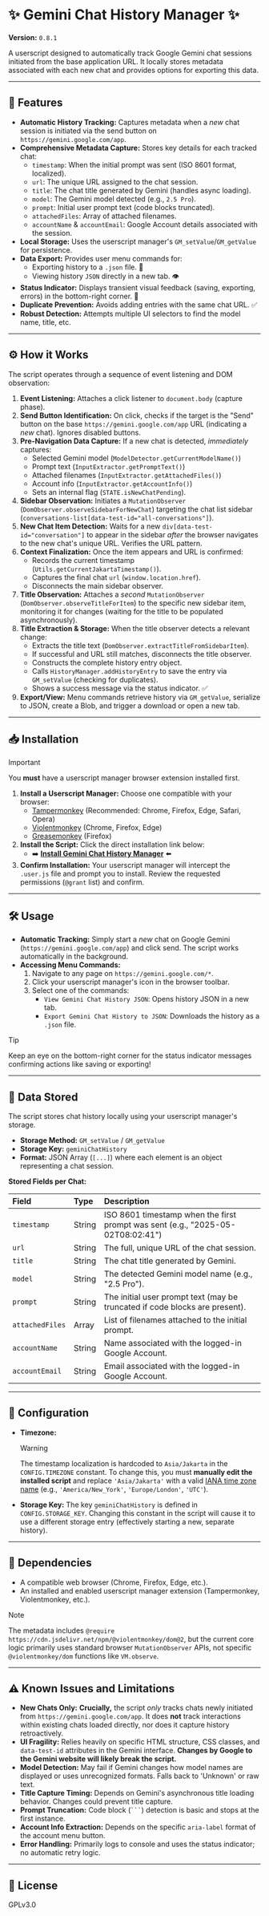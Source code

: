 # ✨ Gemini Chat History Manager ✨

**Version:** `0.8.1`

A userscript designed to automatically track Google Gemini chat sessions initiated from the base application URL. It locally stores metadata associated with each new chat and provides options for exporting this data.

---

## 🚀 Features

* **Automatic History Tracking:** Captures metadata when a *new* chat session is initiated via the send button on `https://gemini.google.com/app`.
* **Comprehensive Metadata Capture:** Stores key details for each tracked chat:
    * `timestamp`: When the initial prompt was sent (ISO 8601 format, localized).
    * `url`: The unique URL assigned to the chat session.
    * `title`: The chat title generated by Gemini (handles async loading).
    * `model`: The Gemini model detected (e.g., `2.5 Pro`).
    * `prompt`: Initial user prompt text (code blocks truncated).
    * `attachedFiles`: Array of attached filenames.
    * `accountName` & `accountEmail`: Google Account details associated with the session.
* **Local Storage:** Uses the userscript manager's `GM_setValue`/`GM_getValue` for persistence.
* **Data Export:** Provides user menu commands for:
    * Exporting history to a `.json` file. 📄
    * Viewing history `JSON` directly in a new tab. 👁️
* **Status Indicator:** Displays transient visual feedback (saving, exporting, errors) in the bottom-right corner. 💬
* **Duplicate Prevention:** Avoids adding entries with the same chat URL. ✅
* **Robust Detection:** Attempts multiple UI selectors to find the model name, title, etc.

---

## ⚙️ How it Works

The script operates through a sequence of event listening and DOM observation:

1.  **Event Listening:** Attaches a click listener to `document.body` (capture phase).
2.  **Send Button Identification:** On click, checks if the target is the "Send" button on the base `https://gemini.google.com/app` URL (indicating a *new* chat). Ignores disabled buttons.
3.  **Pre-Navigation Data Capture:** If a new chat is detected, *immediately* captures:
    * Selected Gemini model (`ModelDetector.getCurrentModelName()`)
    * Prompt text (`InputExtractor.getPromptText()`)
    * Attached filenames (`InputExtractor.getAttachedFiles()`)
    * Account info (`InputExtractor.getAccountInfo()`)
    * Sets an internal flag (`STATE.isNewChatPending`).
4.  **Sidebar Observation:** Initiates a `MutationObserver` (`DomObserver.observeSidebarForNewChat`) targeting the chat list sidebar (`conversations-list[data-test-id="all-conversations"]`).
5.  **New Chat Item Detection:** Waits for a new `div[data-test-id="conversation"]` to appear in the sidebar *after* the browser navigates to the new chat's unique URL. Verifies the URL pattern.
6.  **Context Finalization:** Once the item appears and URL is confirmed:
    * Records the current timestamp (`Utils.getCurrentJakartaTimestamp()`).
    * Captures the final chat `url` (`window.location.href`).
    * Disconnects the main sidebar observer.
7.  **Title Observation:** Attaches a *second* `MutationObserver` (`DomObserver.observeTitleForItem`) to the specific new sidebar item, monitoring it for changes (waiting for the title to be populated asynchronously).
8.  **Title Extraction & Storage:** When the title observer detects a relevant change:
    * Extracts the title text (`DomObserver.extractTitleFromSidebarItem`).
    * If successful and URL still matches, disconnects the title observer.
    * Constructs the complete history entry object.
    * Calls `HistoryManager.addHistoryEntry` to save the entry via `GM_setValue` (checking for duplicates).
    * Shows a success message via the status indicator. ✅
9.  **Export/View:** Menu commands retrieve history via `GM_getValue`, serialize to JSON, create a Blob, and trigger a download or open a new tab.

---

## 📥 Installation

> [!IMPORTANT]
> You **must** have a userscript manager browser extension installed first.

1.  **Install a Userscript Manager:** Choose one compatible with your browser:
    * [Tampermonkey](https://www.tampermonkey.net/) (Recommended: Chrome, Firefox, Edge, Safari, Opera)
    * [Violentmonkey](https://violentmonkey.github.io/) (Chrome, Firefox, Edge)
    * [Greasemonkey](https://www.greasespot.net/) (Firefox)
2.  **Install the Script:** Click the direct installation link below:
    * ➡️ [**Install Gemini Chat History Manager**](https://raw.githubusercontent.com/InvictusNavarchus/gemini-chat-history/master/gemini-chat-history.user.js) ⬅️
3.  **Confirm Installation:** Your userscript manager will intercept the `.user.js` file and prompt you to install. Review the requested permissions (`@grant` list) and confirm.

---

## 🛠️ Usage

* **Automatic Tracking:** Simply start a *new* chat on Google Gemini (`https://gemini.google.com/app`) and click send. The script works automatically in the background.
* **Accessing Menu Commands:**
    1.  Navigate to any page on `https://gemini.google.com/*`.
    2.  Click your userscript manager's icon in the browser toolbar.
    3.  Select one of the commands:
        * `View Gemini Chat History JSON`: Opens history JSON in a new tab.
        * `Export Gemini Chat History to JSON`: Downloads the history as a `.json` file.

> [!TIP]
> Keep an eye on the bottom-right corner for the status indicator messages confirming actions like saving or exporting!

---

## 💾 Data Stored

The script stores chat history locally using your userscript manager's storage.

* **Storage Method:** `GM_setValue` / `GM_getValue`
* **Storage Key:** `geminiChatHistory`
* **Format:** JSON Array (`[...]`) where each element is an object representing a chat session.

**Stored Fields per Chat:**

| Field           | Type           | Description                                                                 |
| :-------------- | :------------- | :-------------------------------------------------------------------------- |
| `timestamp`     | String         | ISO 8601 timestamp when the first prompt was sent (e.g., "2025-05-02T08:02:41") |
| `url`           | String         | The full, unique URL of the chat session.                                     |
| `title`         | String         | The chat title generated by Gemini.                                         |
| `model`         | String         | The detected Gemini model name (e.g., "2.5 Pro").                           |
| `prompt`        | String         | The initial user prompt text (may be truncated if code blocks are present). |
| `attachedFiles` | Array<String>  | List of filenames attached to the initial prompt.                           |
| `accountName`   | String         | Name associated with the logged-in Google Account.                          |
| `accountEmail`  | String         | Email associated with the logged-in Google Account.                         |

---

## 🔧 Configuration

* **Timezone:**
    > [!WARNING]
    > The timestamp localization is hardcoded to `Asia/Jakarta` in the `CONFIG.TIMEZONE` constant. To change this, you must **manually edit the installed script** and replace `'Asia/Jakarta'` with a valid [IANA time zone name](https://en.wikipedia.org/wiki/List_of_tz_database_time_zones) (e.g., `'America/New_York'`, `'Europe/London'`, `'UTC'`).
* **Storage Key:** The key `geminiChatHistory` is defined in `CONFIG.STORAGE_KEY`. Changing this constant in the script will cause it to use a different storage entry (effectively starting a new, separate history).

---

## 🔗 Dependencies

* A compatible web browser (Chrome, Firefox, Edge, etc.).
* An installed and enabled userscript manager extension (Tampermonkey, Violentmonkey, etc.).

> [!NOTE]
> The metadata includes `@require https://cdn.jsdelivr.net/npm/@violentmonkey/dom@2`, but the current core logic primarily uses standard browser `MutationObserver` APIs, not specific `@violentmonkey/dom` functions like `VM.observe`.

---

## ⚠️ Known Issues and Limitations

* **New Chats Only:** **Crucially,** the script *only* tracks chats newly initiated from `https://gemini.google.com/app`. It does **not** track interactions within existing chats loaded directly, nor does it capture history retroactively.
* **UI Fragility:** Relies heavily on specific HTML structure, CSS classes, and `data-test-id` attributes in the Gemini interface. **Changes by Google to the Gemini website will likely break the script.**
* **Model Detection:** May fail if Gemini changes how model names are displayed or uses unrecognized formats. Falls back to 'Unknown' or raw text.
* **Title Capture Timing:** Depends on Gemini's asynchronous title loading behavior. Changes could prevent title capture.
* **Prompt Truncation:** Code block (` ``` `) detection is basic and stops at the first instance.
* **Account Info Extraction:** Depends on the specific `aria-label` format of the account menu button.
* **Error Handling:** Primarily logs to console and uses the status indicator; no automatic retry logic.

---

## 📜 License

GPLv3.0